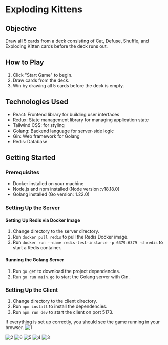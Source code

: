 # Exploding Kittens

## Objective
Draw all 5 cards from a deck consisting of Cat, Defuse, Shuffle, and Exploding Kitten cards before the deck runs out.

## How to Play
1. Click "Start Game" to begin.
2. Draw cards from the deck.
3. Win by drawing all 5 cards before the deck is empty.

## Technologies Used
- React: Frontend library for building user interfaces
- Redux: State management library for managing application state
- Tailwind CSS: for styling
- Golang: Backend language for server-side logic
- Gin: Web framework for Golang
- Redis: Database

## Getting Started

### Prerequisites
- Docker installed on your machine
- Node.js and npm installed (Node version :v18.18.0)
- Golang installed (Go version: 1.22.0)

### Setting Up the Server

#### Setting Up Redis via Docker Image
1. Change directory to the server directory.
2. Run `docker pull redis` to pull the Redis Docker image.
3. Run `docker run --name redis-test-instance -p 6379:6379 -d redis` to start a Redis container.

#### Running the Golang Server
1. Run `go get` to download the project dependencies.
2. Run `go run main.go` to start the Golang server with Gin.

### Setting Up the Client
1. Change directory to the client directory.
2. Run `npm install` to install the dependencies.
3. Run `npm run dev` to start the client on port 5173.

If everything is set up correctly, you should see the game running in your browser.
![1](https://github.com/atharva3333/exploding-kittens/assets/73531009/98f7aa63-cdc9-4d79-ac1f-02a1ac3c94a2)

![2](https://github.com/atharva3333/exploding-kittens/assets/73531009/81aac79f-6c47-4023-8a2c-3f0f6c515435)
![6](https://github.com/atharva3333/exploding-kittens/assets/73531009/ee5a73a8-9baa-49b0-aab2-376f3d3fbf07)
![5](https://github.com/atharva3333/exploding-kittens/assets/73531009/d2267a8f-f642-4748-821e-a357dd0d6554)
![4](https://github.com/atharva3333/exploding-kittens/assets/73531009/5f6fc80c-7736-4e06-b1c8-8bb3d96f040f)
![3](https://github.com/atharva3333/exploding-kittens/assets/73531009/a36a5c3a-3df1-47c4-b1ab-0ee8882c2a76)
